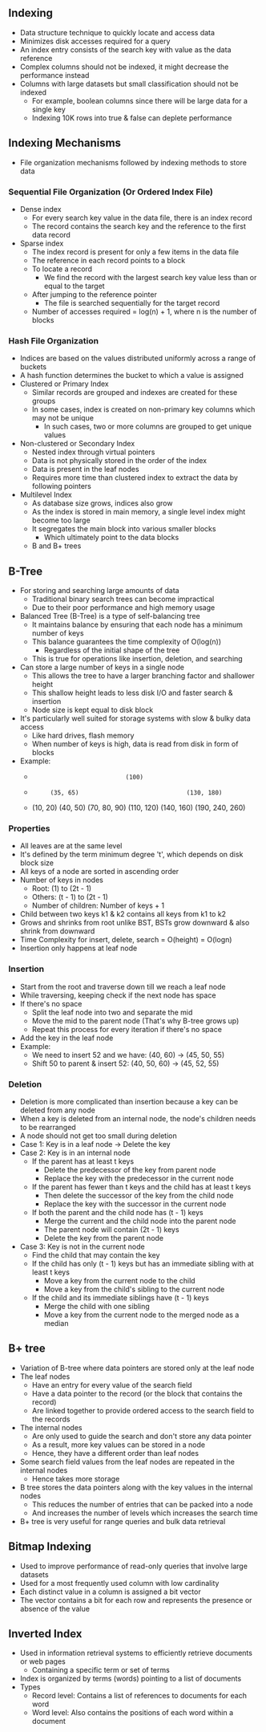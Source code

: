 ## Indexing
- Data structure technique to quickly locate and access data
- Minimizes disk accesses required for a query
- An index entry consists of the search key with value as the data reference
- Complex columns should not be indexed, it might decrease the performance instead
- Columns with large datasets but small classification should not be indexed
  - For example, boolean columns since there will be large data for a single key
  - Indexing 10K rows into true & false can deplete performance

## Indexing Mechanisms
- File organization mechanisms followed by indexing methods to store data

### Sequential File Organization (Or Ordered Index File)
- Dense index
  - For every search key value in the data file, there is an index record
  - The record contains the search key and the reference to the first data record
- Sparse index
  - The index record is present for only a few items in the data file
  - The reference in each record points to a block
  - To locate a record
    - We find the record with the largest search key value less than or equal to the target
  - After jumping to the reference pointer
    - The file is searched sequentially for the target record
  - Number of accesses required = log(n) + 1, where n is the number of blocks

### Hash File Organization
- Indices are based on the values distributed uniformly across a range of buckets
- A hash function determines the bucket to which a value is assigned
- Clustered or Primary Index
  - Similar records are grouped and indexes are created for these groups
  - In some cases, index is created on non-primary key columns which may not be unique
    - In such cases, two or more columns are grouped to get unique values
- Non-clustered or Secondary Index
  - Nested index through virtual pointers
  - Data is not physically stored in the order of the index
  - Data is present in the leaf nodes
  - Requires more time than clustered index to extract the data by following pointers
- Multilevel Index
  - As database size grows, indices also grow
  - As the index is stored in main memory, a single level index might become too large
  - It segregates the main block into various smaller blocks
    - Which ultimately point to the data blocks
  - B and B+ trees

## B-Tree
- For storing and searching large amounts of data
  - Traditional binary search trees can become impractical
  - Due to their poor performance and high memory usage
- Balanced Tree (B-Tree) is a type of self-balancing tree
  - It maintains balance by ensuring that each node has a minimum number of keys
  - This balance guarantees the time complexity of O(log(n))
    - Regardless of the initial shape of the tree
  - This is true for operations like insertion, deletion, and searching
- Can store a large number of keys in a single node
  - This allows the tree to have a larger branching factor and shallower height
  - This shallow height leads to less disk I/O and faster search & insertion
  - Node size is kept equal to disk block
- It's particularly well suited for storage systems with slow & bulky data access
  - Like hard drives, flash memory
  - When number of keys is high, data is read from disk in form of blocks
- Example:
  -                               (100)
  -          (35, 65)                              (130, 180)
  - (10, 20) (40, 50) (70, 80, 90)      (110, 120) (140, 160) (190, 240, 260)


### Properties
- All leaves are at the same level
- It's defined by the term minimum degree 't', which depends on disk block size
- All keys of a node are sorted in ascending order
- Number of keys in nodes
  - Root: (1) to (2t - 1)
  - Others: (t - 1) to (2t - 1)
  - Number of children: Number of keys + 1
- Child between two keys k1 & k2 contains all keys from k1 to k2
- Grows and shrinks from root unlike BST, BSTs grow downward & also shrink from downward
- Time Complexity for insert, delete, search = O(height) = O(logn)
- Insertion only happens at leaf node

### Insertion
- Start from the root and traverse down till we reach a leaf node
- While traversing, keeping check if the next node has space
- If there's no space
  - Split the leaf node into two and separate the mid
  - Move the mid to the parent node (That's why B-tree grows up)
  - Repeat this process for every iteration if there's no space
- Add the key in the leaf node
- Example:
  - We need to insert 52 and we have: (40, 60) -> (45, 50, 55)
  - Shift 50 to parent & insert 52: (40, 50, 60) -> (45, 52, 55)

### Deletion
- Deletion is more complicated than insertion because a key can be deleted from any node
- When a key is deleted from an internal node, the node's children needs to be rearranged
- A node should not get too small during deletion
- Case 1: Key is in a leaf node -> Delete the key
- Case 2: Key is in an internal node
  - If the parent has at least t keys
    - Delete the predecessor of the key from parent node
    - Replace the key with the predecessor in the current node
  - If the parent has fewer than t keys and the child has at least t keys
    - Then delete the successor of the key from the child node
    - Replace the key with the successor in the current node
  - If both the parent and the child node has (t - 1) keys
    - Merge the current and the child node into the parent node
    - The parent node will contain (2t - 1) keys
    - Delete the key from the parent node
- Case 3: Key is not in the current node
  - Find the child that may contain the key
  - If the child has only (t - 1) keys but has an immediate sibling with at least t keys
    - Move a key from the current node to the child
    - Move a key from the child's sibling to the current node
  - If the child and its immediate siblings have (t - 1) keys
    - Merge the child with one sibling
    - Move a key from the current node to the merged node as a median

## B+ tree
- Variation of B-tree where data pointers are stored only at the leaf node
- The leaf nodes
  - Have an entry for every value of the search field
  - Have a data pointer to the record (or the block that contains the record)
  - Are linked together to provide ordered access to the search field to the records
- The internal nodes
  - Are only used to guide the search and don't store any data pointer
  - As a result, more key values can be stored in a node
  - Hence, they have a different order than leaf nodes
- Some search field values from the leaf nodes are repeated in the internal nodes
  - Hence takes more storage
- B tree stores the data pointers along with the key values in the internal nodes
  - This reduces the number of entries that can be packed into a node
  - And increases the number of levels which increases the search time
- B+ tree is very useful for range queries and bulk data retrieval

## Bitmap Indexing
- Used to improve performance of read-only queries that involve large datasets
- Used for a most frequently used column with low cardinality
- Each distinct value in a column is assigned a bit vector
- The vector contains a bit for each row and represents the presence or absence of the value

## Inverted Index
- Used in information retrieval systems to efficiently retrieve documents or web pages
  - Containing a specific term or set of terms
- Index is organized by terms (words) pointing to a list of documents
- Types
  - Record level: Contains a list of references to documents for each word
  - Word level: Also contains the positions of each word within a document
